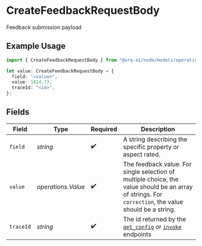 # CreateFeedbackRequestBody

Feedback submission payload

## Example Usage

```typescript
import { CreateFeedbackRequestBody } from "@orq-ai/node/models/operations";

let value: CreateFeedbackRequestBody = {
  field: "<value>",
  value: 1814.73,
  traceId: "<id>",
};
```

## Fields

| Field                                                                                                                                                                | Type                                                                                                                                                                 | Required                                                                                                                                                             | Description                                                                                                                                                          |
| -------------------------------------------------------------------------------------------------------------------------------------------------------------------- | -------------------------------------------------------------------------------------------------------------------------------------------------------------------- | -------------------------------------------------------------------------------------------------------------------------------------------------------------------- | -------------------------------------------------------------------------------------------------------------------------------------------------------------------- |
| `field`                                                                                                                                                              | *string*                                                                                                                                                             | :heavy_check_mark:                                                                                                                                                   | A string describing the specific property or aspect rated.                                                                                                           |
| `value`                                                                                                                                                              | *operations.Value*                                                                                                                                                   | :heavy_check_mark:                                                                                                                                                   | The feedback value. For single selection of multiple choice, the value should be an array of strings. For `correction`, the value should be a string.                |
| `traceId`                                                                                                                                                            | *string*                                                                                                                                                             | :heavy_check_mark:                                                                                                                                                   | The id returned by the [`get_config`](https://docs.orq.ai/reference/deploymentgetconfig-1) or [`invoke`](https://docs.orq.ai/reference/deploymentinvoke-1) endpoints |